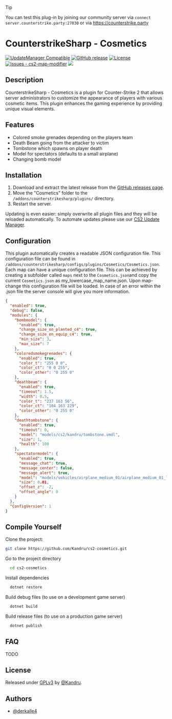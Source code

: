> [!TIP]
> You can test this plug-in by joining our community server via `connect server.counterstrike.party:27030` or via https://counterstrike.party

# CounterstrikeSharp - Cosmetics

[![UpdateManager Compatible](https://img.shields.io/badge/CS2-UpdateManager-darkgreen)](https://github.com/Kandru/cs2-update-manager/)
[![GitHub release](https://img.shields.io/github/release/Kandru/cs2-cosmetics?include_prereleases=&sort=semver&color=blue)](https://github.com/Kandru/cs2-cosmetics/releases/)
[![License](https://img.shields.io/badge/License-GPLv3-blue)](#license)
[![issues - cs2-map-modifier](https://img.shields.io/github/issues/Kandru/cs2-cosmetics)](https://github.com/Kandru/cs2-cosmetics/issues)
[![](https://www.paypalobjects.com/en_US/i/btn/btn_donateCC_LG.gif)](https://www.paypal.com/donate/?hosted_button_id=C2AVYKGVP9TRG)

## Description

CounterstrikeSharp - Cosmetics is a plugin for Counter-Strike 2 that allows server administrators to customize the appearance of players with various cosmetic items. This plugin enhances the gaming experience by providing unique visual elements.

## Features

- Colored smoke grenades depending on the players team
- Death Beam going from the attacker to victim
- Tombstone which spawns on player death
- Model for spectators (defaults to a small airplane)
- Changing bomb model


## Installation

1. Download and extract the latest release from the [GitHub releases page](https://github.com/Kandru/cs2-cosmetics/releases/).
2. Move the "Cosmetics" folder to the `/addons/counterstrikesharp/plugins/` directory.
3. Restart the server.

Updating is even easier: simply overwrite all plugin files and they will be reloaded automatically. To automate updates please use our [CS2 Update Manager](https://github.com/Kandru/cs2-update-manager/).


## Configuration

This plugin automatically creates a readable JSON configuration file. This configuration file can be found in `/addons/counterstrikesharp/configs/plugins/Cosmetics/Cosmetics.json`. Each map can have a unique configuration file. This can be achieved by creating a subfolder called `maps` next to the `Cosmetics.json`and copy the current `Cosmetics.json` as my_lowercase_map_name.json. Upon map-change this configuration file will be loaded. In case of an error within the .json file the server console will give you more information.

```json
{
  "enabled": true,
  "debug": false,
  "modules": {
    "bombmodel": {
      "enabled": true,
      "change_size_on_planted_c4": true,
      "change_size_on_equip_c4": true,
      "min_size": 3,
      "max_size": 7
    },
    "coloredsmokegrenades": {
      "enabled": true,
      "color_t": "255 0 0",
      "color_ct": "0 0 255",
      "color_other": "0 255 0"
    },
    "deathbeam": {
      "enabled": true,
      "timeout": 1.5,
      "width": 0.5,
      "color_t": "237 163 56",
      "color_ct": "104 163 229",
      "color_other": "0 255 0"
    },
    "deathtombstone": {
      "enabled": true,
      "timeout": 0,
      "model": "models/cs2/kandru/tombstone.vmdl",
      "size": 1,
      "health": 100
    },
    "spectatormodel": {
      "enabled": true,
      "message_chat": true,
      "message_center": false,
      "message_alert": true,
      "model": "models/vehicles/airplane_medium_01/airplane_medium_01_landed.vmdl",
      "size": 0.01,
      "offset_z": -2,
      "offset_angle": 0
    }
  },
  "ConfigVersion": 1
}
```

## Compile Yourself

Clone the project:

```bash
git clone https://github.com/Kandru/cs2-cosmetics.git
```

Go to the project directory

```bash
  cd cs2-cosmetics
```

Install dependencies

```bash
  dotnet restore
```

Build debug files (to use on a development game server)

```bash
  dotnet build
```

Build release files (to use on a production game server)

```bash
  dotnet publish
```

## FAQ

TODO

## License

Released under [GPLv3](/LICENSE) by [@Kandru](https://github.com/Kandru).

## Authors

- [@derkalle4](https://www.github.com/derkalle4)
